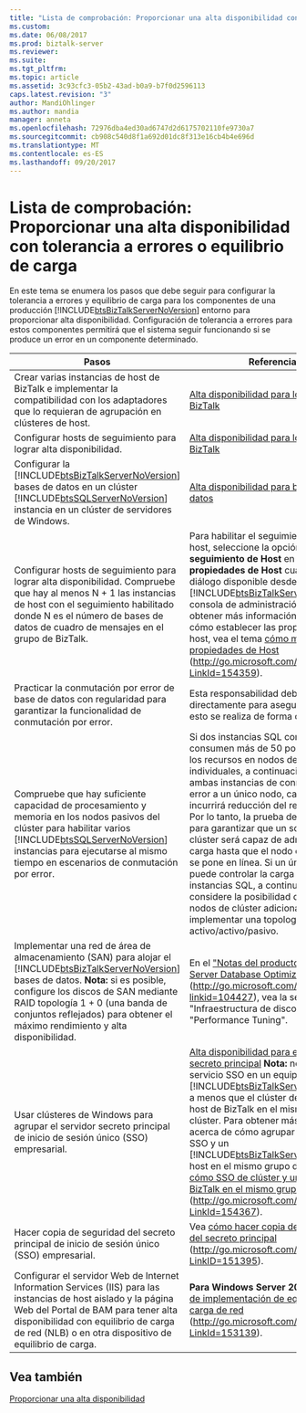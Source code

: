 ```yaml
---
title: "Lista de comprobación: Proporcionar una alta disponibilidad con equilibrio de carga o de tolerancia a errores | Documentos de Microsoft"
ms.custom: 
ms.date: 06/08/2017
ms.prod: biztalk-server
ms.reviewer: 
ms.suite: 
ms.tgt_pltfrm: 
ms.topic: article
ms.assetid: 3c93cfc3-05b2-43ad-b0a9-b7f0d2596113
caps.latest.revision: "3"
author: MandiOhlinger
ms.author: mandia
manager: anneta
ms.openlocfilehash: 72976dba4ed30ad6747d2d6175702110fe9730a7
ms.sourcegitcommit: cb908c540d8f1a692d01dc8f313e16cb4b4e696d
ms.translationtype: MT
ms.contentlocale: es-ES
ms.lasthandoff: 09/20/2017
---
```

# <a name="checklist-providing-high-availability-with-fault-tolerance-or-load-balancing"></a>Lista de comprobación: Proporcionar una alta disponibilidad con tolerancia a errores o equilibrio de carga
En este tema se enumera los pasos que debe seguir para configurar la tolerancia a errores y equilibrio de carga para los componentes de una producción [!INCLUDE[btsBizTalkServerNoVersion](../includes/btsbiztalkservernoversion-md.md)] entorno para proporcionar alta disponibilidad. Configuración de tolerancia a errores para estos componentes permitirá que el sistema seguir funcionando si se produce un error en un componente determinado.  
  
|Pasos|Referencia|  
|-----------|---------------|  
|Crear varias instancias de host de BizTalk e implementar la compatibilidad con los adaptadores que lo requieran de agrupación en clústeres de host.|[Alta disponibilidad para los Hosts de BizTalk](../technical-guides/high-availability-for-biztalk-hosts.md)|  
|Configurar hosts de seguimiento para lograr alta disponibilidad.|[Alta disponibilidad para los Hosts de BizTalk](../technical-guides/high-availability-for-biztalk-hosts.md)|  
|Configurar la [!INCLUDE[btsBizTalkServerNoVersion](../includes/btsbiztalkservernoversion-md.md)] bases de datos en un clúster [!INCLUDE[btsSQLServerNoVersion](../includes/btssqlservernoversion-md.md)] instancia en un clúster de servidores de Windows.|[Alta disponibilidad para bases de datos](../technical-guides/high-availability-for-databases.md)|  
|Configurar hosts de seguimiento para lograr alta disponibilidad. Compruebe que hay al menos N + 1 las instancias de host con el seguimiento habilitado donde N es el número de bases de datos de cuadro de mensajes en el grupo de BizTalk.|Para habilitar el seguimiento de un host, seleccione la opción de **Permitir seguimiento de Host** en el **propiedades de Host** cuadro de diálogo disponible desde el [!INCLUDE[btsBizTalkServerNoVersion](../includes/btsbiztalkservernoversion-md.md)] consola de administración. Para obtener más información acerca de cómo establecer las propiedades de host, vea el tema [cómo modificar propiedades de Host](http://go.microsoft.com/fwlink/?LinkId=154359) (http://go.microsoft.com/fwlink/?LinkId=154359).|  
|Practicar la conmutación por error de base de datos con regularidad para garantizar la funcionalidad de conmutación por error.|Esta responsabilidad debe asignarse directamente para asegurarse de que esto se realiza de forma coherente.|  
|Compruebe que hay suficiente capacidad de procesamiento y memoria en los nodos pasivos del clúster para habilitar varios [!INCLUDE[btsSQLServerNoVersion](../includes/btssqlservernoversion-md.md)] instancias para ejecutarse al mismo tiempo en escenarios de conmutación por error.|Si dos instancias SQL con regularidad consumen más de 50 por ciento de los recursos en nodos de clúster individuales, a continuación, cuando ambas instancias de conmutación por error a un único nodo, cada instancia incurrirá reducción del rendimiento. Por lo tanto, la prueba debe realizarse para garantizar que un solo nodo de clúster será capaz de administrar la carga hasta que el nodo con errores se pone en línea. Si un único nodo no puede controlar la carga de las dos instancias SQL, a continuación, considere la posibilidad de agregar nodos de clúster adicionales para implementar una topología de clúster activo/activo/pasivo.|  
|Implementar una red de área de almacenamiento (SAN) para alojar el [!INCLUDE[btsBizTalkServerNoVersion](../includes/btsbiztalkservernoversion-md.md)] bases de datos. **Nota:** si es posible, configure los discos de SAN mediante RAID topología 1 + 0 (una banda de conjuntos reflejados) para obtener el máximo rendimiento y alta disponibilidad.|En el ["Notas del producto BizTalk Server Database Optimization"](http://go.microsoft.com/fwlink/?linkid=104427) (http://go.microsoft.com/fwlink/?linkid=104427), vea la sección "Infraestructura de disco" en "Performance Tuning".|  
|Usar clústeres de Windows para agrupar el servidor secreto principal de inicio de sesión único (SSO) empresarial.|[Alta disponibilidad para el servidor secreto principal](../technical-guides/high-availability-for-the-master-secret-server.md) **Nota:** no agrupa el servicio SSO en un equipo que ejecuta [!INCLUDE[btsBizTalkServerNoVersion](../includes/btsbiztalkservernoversion-md.md)] a menos que el clúster de SSO y un host de BizTalk en el mismo grupo de clúster. Para obtener más información acerca de cómo agrupar el servicio SSO y un [!INCLUDE[btsBizTalkServerNoVersion](../includes/btsbiztalkservernoversion-md.md)] host en el mismo grupo de clúster vea [cómo SSO de clúster y un Host de BizTalk en el mismo grupo de clúster](http://go.microsoft.com/fwlink/?LinkId=154367) (http://go.microsoft.com/fwlink/?LinkId=154367).|  
|Hacer copia de seguridad del secreto principal de inicio de sesión único (SSO) empresarial.|Vea [cómo hacer copia de seguridad del secreto principal](http://go.microsoft.com/fwlink/?LinkID=151395) (http://go.microsoft.com/fwlink/?LinkID=151395).|  
|Configurar el servidor Web de Internet Information Services (IIS) para las instancias de host aislado y la página Web del Portal de BAM para tener alta disponibilidad con equilibrio de carga de red (NLB) o en otra dispositivo de equilibrio de carga.|**Para Windows Server 2008**: vea [Guía de implementación de equilibrio de carga de red](http://go.microsoft.com/fwlink/?LinkId=153139) (http://go.microsoft.com/fwlink/?LinkId=153139).|  
  
## <a name="see-also"></a>Vea también  
 [Proporcionar una alta disponibilidad](../technical-guides/providing-high-availability.md)